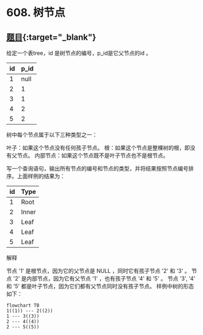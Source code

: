 # 608. 树节点
## [题目](https://leetcode.cn/problems/tree-node/){:target="_blank"}

给定一个表tree，id 是树节点的编号，p_id是它父节点的id 。

| id  | p_id |
|:----|:-----|
| 1   | null |
| 2   | 1    |
| 3   | 1    |
| 4   | 2    |
| 5   | 2    |

树中每个节点属于以下三种类型之一：

叶子：如果这个节点没有任何孩子节点。
根：如果这个节点是整棵树的根，即没有父节点。
内部节点：如果这个节点既不是叶子节点也不是根节点。


写一个查询语句，输出所有节点的编号和节点的类型，并将结果按照节点编号排序。上面样例的结果为：

| id  | Type  |
|:----|:------|
| 1   | Root  |
| 2   | Inner |
| 3   | Leaf  |
| 4   | Leaf  |
| 5   | Leaf  |


解释

节点 '1' 是根节点，因为它的父节点是 NULL ，同时它有孩子节点 '2' 和 '3' 。
节点 '2' 是内部节点，因为它有父节点 '1' ，也有孩子节点 '4' 和 '5' 。
节点 '3', '4' 和 '5' 都是叶子节点，因为它们都有父节点同时没有孩子节点。
样例中树的形态如下：


```mermaid
flowchart TB
1((1)) --- 2((2))
1 --- 3((3))
2 --- 4((4))
2 --- 5((5))
```
